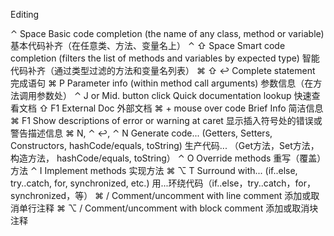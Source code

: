 Editing

⌃ Space
Basic code completion (the name of any class, method or variable)
基本代码补齐（在任意类、方法、变量名上）
⌃ ⇧ Space
Smart code completion (filters the list of methods and variables by expected type)
智能代码补齐（通过类型过滤的方法和变量名列表）
⌘ ⇧ ↩
Complete statement
完成语句
⌘ P
Parameter info (within method call arguments)
参数信息（在方法调用参数处）
⌃ J or Mid. button click
Quick documentation lookup
快速查看文档
⇧ F1
External Doc
外部文档
⌘ + mouse over code
Brief Info
简洁信息
⌘ F1
Show descriptions of error or warning at caret
显示插入符号处的错误或警告描述信息
⌘ N, ⌃ ↩, ⌃ N
Generate code... (Getters, Setters, Constructors, hashCode/equals, toString)
生产代码... （Get方法，Set方法， 构造方法， hashCode/equals, toString）
⌃ O
Override methods
重写（覆盖）方法
⌃ I
Implement methods
实现方法
⌘ ⌥ T
Surround with... (if..else, try..catch, for, synchronized, etc.)
用...环绕代码（if..else，try..catch，for，synchronized，等）
⌘ /
Comment/uncomment with line comment
添加或取消单行注释
⌘ ⌥ /
Comment/uncomment with block comment
添加或取消块注释






























